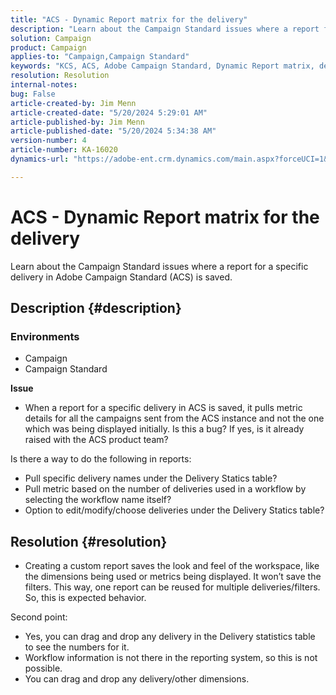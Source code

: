```yaml
---
title: "ACS - Dynamic Report matrix for the delivery"
description: "Learn about the Campaign Standard issues where a report for a specific delivery in Adobe Campaign Standard (ACS) is saved."
solution: Campaign
product: Campaign
applies-to: "Campaign,Campaign Standard"
keywords: "KCS, ACS, Adobe Campaign Standard, Dynamic Report matrix, delivery, FAQ"
resolution: Resolution
internal-notes: 
bug: False
article-created-by: Jim Menn
article-created-date: "5/20/2024 5:29:01 AM"
article-published-by: Jim Menn
article-published-date: "5/20/2024 5:34:38 AM"
version-number: 4
article-number: KA-16020
dynamics-url: "https://adobe-ent.crm.dynamics.com/main.aspx?forceUCI=1&pagetype=entityrecord&etn=knowledgearticle&id=873affd7-6916-ef11-9f8a-6045bd006268"

---
```

# ACS - Dynamic Report matrix for the delivery


Learn about the Campaign Standard issues where a report for a specific delivery in Adobe Campaign Standard (ACS) is saved.

## Description {#description}


### <b>Environments</b>

- Campaign
- Campaign Standard




<b>Issue</b>

- When a report for a specific delivery in ACS is saved, it pulls metric details for all the campaigns sent from the ACS instance and not the one which was being displayed initially. Is this a bug? If yes, is it already raised with the ACS product team?


Is there a way to do the following in reports:

- Pull specific delivery names under the Delivery Statics table?
- Pull metric based on the number of deliveries used in a workflow by selecting the workflow name itself?
- Option to edit/modify/choose deliveries under the Delivery Statics table?

    



## Resolution {#resolution}


- Creating a custom report saves the look and feel of the workspace, like the dimensions being used or metrics being displayed. It won’t save the filters. This way, one report can be reused for multiple deliveries/filters. So, this is expected behavior.


Second point:



- Yes, you can drag and drop any delivery in the Delivery statistics table to see the numbers for it.
- Workflow information is not there in the reporting system, so this is not possible.
- You can drag and drop any delivery/other dimensions.

